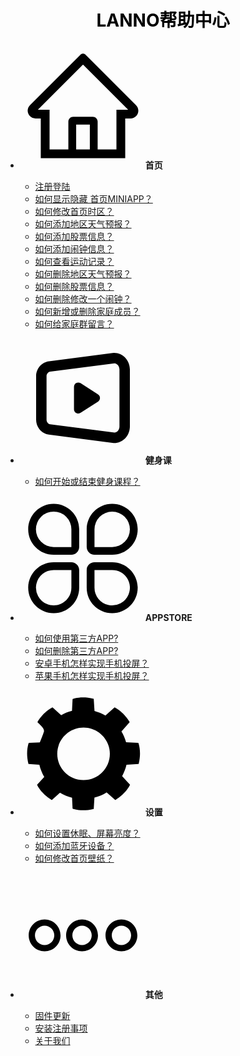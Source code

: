 <h1 style="text-align:center;"><a href="#/README.md" style="text-decoration:none;color:#000">LANNO帮助中心</a></h1>

- **<svg t="1670382115275" class="icon" viewBox="0 0 1024 1024" version="1.1" xmlns="http://www.w3.org/2000/svg" p-id="4753" width="200" height="200"><path d="M946.5 505L560.1 118.8l-25.9-25.9c-12.3-12.2-32.1-12.2-44.4 0L77.5 505c-12.3 12.3-18.9 28.6-18.8 46 0.4 35.2 29.7 63.3 64.9 63.3h42.5V940h691.8V614.3h43.4c17.1 0 33.2-6.7 45.3-18.8 12.1-12.1 18.7-28.2 18.7-45.3 0-17-6.7-33.1-18.8-45.2zM568 868H456V664h112v204z m217.9-325.7V868H632V640c0-22.1-17.9-40-40-40H432c-22.1 0-40 17.9-40 40v228H238.1V542.3h-96l370-369.7 23.1 23.1L882 542.3h-96.1z" p-id="4754"></path></svg>首页** 
	- [注册登陆](/register_login.md)
	- [如何显示隐藏 首页MINIAPP？](/show_miniapp.md)
	- [如何修改首页时区？](/timezone.md)
	- [如何添加地区天气预报？](/add_weather.md)
	- [如何添加股票信息？](/add_shares.md)
	- [如何添加闹钟信息？](/add_clock.md)
	- [如何查看运动记录？](/motion_record.md)
	- [如何删除地区天气预报？](/del_weather.md)
	- [如何删除股票信息？](/del_stock.md)
	- [如何删除修改一个闹钟？](/del_clock.md)
	- [如何新增或删除家庭成员？](/family.md)
	- [如何给家庭群留言？](/message.md)	

- **<svg t="1670394362125" class="icon" viewBox="0 0 1024 1024" version="1.1" xmlns="http://www.w3.org/2000/svg" p-id="6976" width="200" height="200"><path d="M768 856.746667c-1.706667 0-3.84 0-5.546667-0.426667L232.533333 787.2C174.08 780.8 128 727.466667 128 666.026667V308.48c0-61.44 46.08-114.773333 104.96-121.6l529.493333-69.12c1.706667-0.426667 3.84-0.426667 5.546667-0.426667 70.4 0 128 61.013333 128 136.106667v466.773333c0 75.52-57.6 136.533333-128 136.533334z m2.133333-653.653334L243.626667 271.786667c-16.64 2.133333-30.293333 18.773333-30.293334 36.693333v357.12c0 17.92 13.653333 34.986667 29.44 36.693333l527.36 68.693334c22.613333-1.28 40.533333-23.466667 40.533334-50.773334V253.866667c0-26.88-17.92-49.066667-40.533334-50.773334z" p-id="6977"></path><path d="M633.6 456.96l-142.506667-91.733333a35.242667 35.242667 0 0 0-52.906666 30.293333v183.893333c0 26.88 29.44 43.946667 52.906666 30.293334l142.506667-91.733334c23.466667-13.653333 23.466667-47.786667 0-61.013333z" p-id="6978"></path></svg>健身课**
	- [如何开始或结束健身课程？](/start_course.md)

- **<svg t="1670394391641" class="icon" viewBox="0 0 1024 1024" version="1.1" xmlns="http://www.w3.org/2000/svg" p-id="8077" width="200" height="200"><path d="M271.958852 64.00158c-115.276539 0-208.874831 93.670541-208.874831 208.950693C63.084021 388.337184 156.628127 481.899353 272.016651 481.899353h144.894925c35.347715 0 63.918494-28.762239 63.918495-64.106342V272.894474c-0.01445-115.36685-93.500757-208.892893-208.871219-208.892894zM416.875452 417.793011v0.025288a0.932009 0.932009 0 0 1 0.043349 0.144497H272.016651a145.241719 145.241719 0 1 1 144.858801-145.06471v144.894925zM416.897127 542.227083H272.016651c-115.370462 0-208.896506 93.515206-208.896506 208.885668 0 115.276539 93.562168 208.892893 208.856769 208.892893 115.370462 0 208.856769-93.529656 208.856769-208.900118v-144.894925c-0.018062-35.351327-28.592454-63.983518-63.936556-63.983518z m-0.021675 208.874831a144.721528 144.721528 0 0 1-88.483079 133.504905C310.564987 892.145979 291.59607 895.884854 272.016651 895.884854c-19.564969 0-38.519436-3.738874-56.354047-11.28526A144.880476 144.880476 0 0 1 272.016651 606.167252h144.920212a0.093923 0.093923 0 0 0-0.043349 0v144.920212zM751.101914 542.227083h-144.894925A63.965456 63.965456 0 0 0 542.227083 606.206989v144.894925c0 115.370462 93.515206 208.896506 208.885668 208.896506 115.276539 0 208.892893-93.60913 208.892893-208.885669-0.003612-115.370462-93.533269-208.885668-208.90373-208.885668zM884.686293 807.448736a144.927437 144.927437 0 0 1-278.519041-56.354047V606.167252h144.920212A144.996074 144.996074 0 0 1 884.686293 807.448736zM606.206989 481.899353h144.894925c115.370462 0 208.896506-93.562168 208.896506-208.950693 0-115.276539-93.60913-208.921793-208.885669-208.921792-115.370462 0-208.885668 93.497144-208.885668 208.867606v144.894925c0 35.347715 28.632191 64.109954 63.979906 64.109954z m-0.039737-209.004879A144.949112 144.949112 0 1 1 751.101914 417.959184H606.167252a0.520191 0.520191 0 0 1 0-0.144498V272.894474z" fill="" p-id="8078"></path></svg>APPSTORE**
	- [如何使用第三方APP?](/open_app.md)
	- [如何删除第三方APP?](/del_app.md)
	- [安卓手机怎样实现手机投屏？](/android_projection.md)
	- [苹果手机怎样实现手机投屏？](/ios_projection.md)

- **<svg t="1670394413641" class="icon" viewBox="0 0 1024 1024" version="1.1" xmlns="http://www.w3.org/2000/svg" p-id="9013" width="200" height="200"><path d="M967.882752 603.308032c26.207232-104.832-2.62144-173.251584-2.62144-173.251584l-100.272128-4.922368c-8.786944-31.470592-21.655552-61.147136-38.00576-88.600576l67.64544-76.797952c-55.595008-92.654592-124.363776-120.651776-124.363776-120.651776l-74.48064 67.513344c-27.746304-16.140288-57.759744-28.643328-89.506816-37.108736l-6.390784-100.893696c-104.827904-26.211328-173.251584 2.625536-173.251584 2.625536l-4.7616 96.979968c-31.289344 7.86432-61.060096 19.470336-88.580096 34.787328l-70.501376-63.904768c0 0-68.768768 27.997184-124.363776 120.651776 17.671168 20.058112 52.43904 43.088896 54.524928 72.580096 0.514048 7.28064-33.462272 93.239296-34.927616 93.313024l-90.230784 4.427776c0 0-28.828672 68.41856-2.625536 173.251584l89.423872 5.666816c8.444928 35.557376 21.997568 69.04832 39.94112 99.762176l-58.875904 64.949248c0 0 27.997184 68.768768 120.651776 124.363776l67.101696-59.101184c30.400512 18.198528 63.587328 32.063488 98.861056 40.890368l4.36224 88.844288c0 0 68.422656 28.832768 173.251584 2.625536l5.876736-92.72832c35.72224-9.469952 69.250048-24.103936 99.827712-43.199488l71.151616 62.669824c92.658688-55.590912 120.655872-124.363776 120.655872-124.363776l-64.81408-71.501824c15.968256-28.69248 27.952128-59.809792 35.791872-92.572672L967.882752 603.308032zM516.528128 735.343616c-118.956032 0-215.389184-96.433152-215.389184-215.39328 0-118.956032 96.433152-215.389184 215.389184-215.389184s215.39328 96.433152 215.39328 215.389184C731.921408 638.911488 635.48416 735.343616 516.528128 735.343616z" p-id="9014"></path></svg>设置**
	- [如何设置休眠、屏幕亮度？](/sleep.md)
	- [如何添加蓝牙设备？](/bluetooth.md)
	- [如何修改首页壁纸？](/wallpaper.md)

- **<svg t="1670394462754" class="icon" viewBox="0 0 1024 1024" version="1.1" xmlns="http://www.w3.org/2000/svg" p-id="9942" width="200" height="200"><path d="M826.863642 381.784286c-71.958892 0-130.501216 58.542324-130.501216 130.500193s58.542324 130.500193 130.501216 130.500193c71.957869 0 130.500193-58.542324 130.500193-130.500193S898.822534 381.784286 826.863642 381.784286zM826.863642 591.562057c-43.714617 0-79.278601-35.563984-79.278601-79.277578s35.563984-79.277578 79.278601-79.277578c43.713594 0 79.277578 35.563984 79.277578 79.277578S870.577237 591.562057 826.863642 591.562057zM504.12617 381.784286c-71.957869 0-130.500193 58.542324-130.500193 130.500193s58.541301 130.500193 130.500193 130.500193 130.500193-58.542324 130.500193-130.500193S576.084039 381.784286 504.12617 381.784286zM504.12617 591.562057c-43.713594 0-79.276554-35.563984-79.276554-79.277578s35.56296-79.277578 79.276554-79.277578 79.277578 35.563984 79.277578 79.277578S547.838741 591.562057 504.12617 591.562057zM197.53033 381.784286c-71.957869 0-130.500193 58.542324-130.500193 130.500193s58.542324 130.500193 130.500193 130.500193 130.500193-58.542324 130.500193-130.500193S269.489222 381.784286 197.53033 381.784286zM197.53033 591.562057c-43.713594 0-79.277578-35.563984-79.277578-79.277578s35.563984-79.277578 79.277578-79.277578 79.277578 35.563984 79.277578 79.277578S241.243925 591.562057 197.53033 591.562057z" p-id="9943"></path></svg>其他**
	- [固件更新](/update.md)
	- [安装注册事项](/install_tips.md)
	- [关于我们](/about.md)